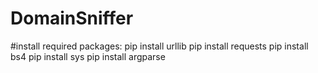 ﻿# DomainSniffer

#install required packages:
pip install urllib
pip install requests
pip install bs4
pip install sys
pip install argparse
